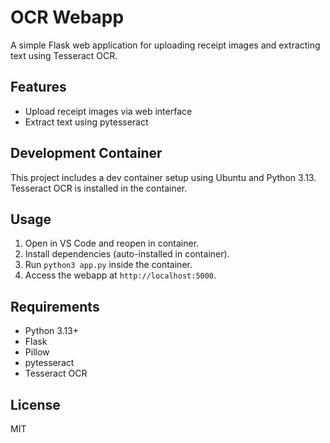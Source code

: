 # OCR Webapp

A simple Flask web application for uploading receipt images and extracting text using Tesseract OCR.

## Features
- Upload receipt images via web interface
- Extract text using pytesseract

## Development Container
This project includes a dev container setup using Ubuntu and Python 3.13. Tesseract OCR is installed in the container.

## Usage
1. Open in VS Code and reopen in container.
2. Install dependencies (auto-installed in container).
3. Run `python3 app.py` inside the container.
4. Access the webapp at `http://localhost:5000`.

## Requirements
- Python 3.13+
- Flask
- Pillow
- pytesseract
- Tesseract OCR

## License
MIT
